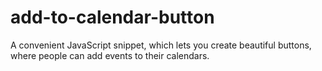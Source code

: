 # add-to-calendar-button
A convenient JavaScript snippet, which lets you create beautiful buttons, where people can add events to their calendars.
